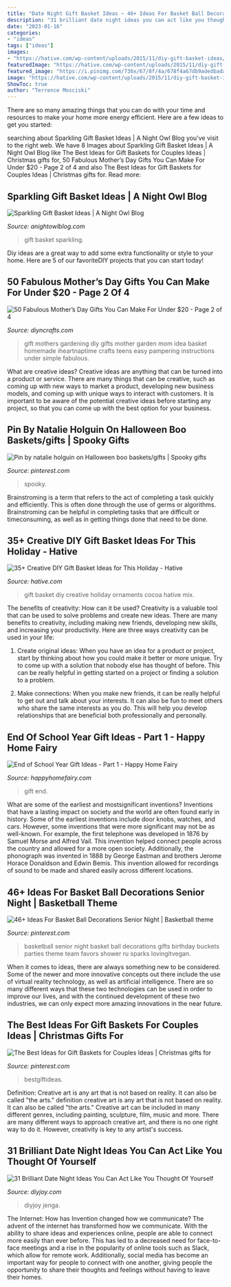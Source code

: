 ```yaml
---
title: "Date Night Gift Basket Ideas ~ 46+ Ideas For Basket Ball Decorations Senior Night"
description: "31 brilliant date night ideas you can act like you thought of yourself"
date: "2023-01-16"
categories:
- "ideas"
tags: ["ideas"]
images:
- "https://hative.com/wp-content/uploads/2015/11/diy-gift-basket-ideas/11-creative-diy-gift-basket-ideas.jpg"
featuredImage: "https://hative.com/wp-content/uploads/2015/11/diy-gift-basket-ideas/11-creative-diy-gift-basket-ideas.jpg"
featured_image: "https://i.pinimg.com/736x/67/8f/4a/678f4a67db9adedbadad11955c3b9d1d.jpg"
image: "https://hative.com/wp-content/uploads/2015/11/diy-gift-basket-ideas/11-creative-diy-gift-basket-ideas.jpg"
ShowToc: true
author: "Terrence Mosciski"
---
```



There are so many amazing things that you can do with your time and resources to make your home more energy efficient. Here are a few ideas to get you started:

	

		
searching about Sparkling Gift Basket Ideas | A Night Owl Blog you've visit to the right web. We have 8 Images about Sparkling Gift Basket Ideas | A Night Owl Blog like The Best Ideas for Gift Baskets for Couples Ideas | Christmas gifts for, 50 Fabulous Mother’s Day Gifts You Can Make For Under $20 - Page 2 of 4 and also The Best Ideas for Gift Baskets for Couples Ideas | Christmas gifts for. Read more:
		
    
## Sparkling Gift Basket Ideas | A Night Owl Blog

<img loading=lazy src="https://www.anightowlblog.com/wp-content/uploads/2016/11/Sparkling-Gift-Basket-FEATURE.png" onerror="this.onerror=null;this.src='https://tse2.mm.bing.net/th?id=OIP.3qgcqNSA60wrHFNSKuRyXAHaHa&amp;pid=15.1';" alt="Sparkling Gift Basket Ideas | A Night Owl Blog">

_Source: anightowlblog.com_

>gift basket sparkling. 

	

Diy ideas are a great way to add some extra functionality or style to your home. Here are 5 of our favoriteDIY projects that you can start today!

    
## 50 Fabulous Mother’s Day Gifts You Can Make For Under $20 - Page 2 Of 4

<img loading=lazy src="https://www.diyncrafts.com/wp-content/uploads/2014/03/20-mothers-day-gift.jpg" onerror="this.onerror=null;this.src='https://tse2.mm.bing.net/th?id=OIP.fi-5d3b9oYMb3MHXBaGjAwHaKX&amp;pid=15.1';" alt="50 Fabulous Mother’s Day Gifts You Can Make For Under $20 - Page 2 of 4">

_Source: diyncrafts.com_

>gift mothers gardening diy gifts mother garden mom idea basket homemade iheartnaptime crafts teens easy pampering instructions under simple fabulous. 

	

What are creative ideas?
Creative ideas are anything that can be turned into a product or service. There are many things that can be creative, such as coming up with new ways to market a product, developing new business models, and coming up with unique ways to interact with customers. It is important to be aware of the potential creative ideas before starting any project, so that you can come up with the best option for your business.

    
## Pin By Natalie Holguin On Halloween Boo Baskets/gifts | Spooky Gifts

<img loading=lazy src="https://i.pinimg.com/736x/67/8f/4a/678f4a67db9adedbadad11955c3b9d1d.jpg" onerror="this.onerror=null;this.src='https://tse4.mm.bing.net/th?id=OIP.4T8Dq81iXim-9TAx5DH6gQHaOt&amp;pid=15.1';" alt="Pin by natalie holguin on Halloween boo baskets/gifts | Spooky gifts">

_Source: pinterest.com_

>spooky. 

	

Brainstroming is a term that refers to the act of completing a task quickly and efficiently. This is often done through the use of germs or algorithms. Brainstroming can be helpful in completing tasks that are difficult or timeconsuming, as well as in getting things done that need to be done.

    
## 35+ Creative DIY Gift Basket Ideas For This Holiday - Hative

<img loading=lazy src="https://hative.com/wp-content/uploads/2015/11/diy-gift-basket-ideas/11-creative-diy-gift-basket-ideas.jpg" onerror="this.onerror=null;this.src='https://tse1.mm.bing.net/th?id=OIP.ub9TIgyz9SN2lHbaJHXKtwHaQW&amp;pid=15.1';" alt="35+ Creative DIY Gift Basket Ideas for This Holiday - Hative">

_Source: hative.com_

>gift basket diy creative holiday ornaments cocoa hative mix. 

	

The benefits of creativity: How can it be used?
Creativity is a valuable tool that can be used to solve problems and create new ideas. There are many benefits to creativity, including making new friends, developing new skills, and increasing your productivity. Here are three ways creativity can be used in your life: 
1. Create original ideas: When you have an idea for a product or project, start by thinking about how you could make it better or more unique. Try to come up with a solution that nobody else has thought of before. This can be really helpful in getting started on a project or finding a solution to a problem.

2. Make connections: When you make new friends, it can be really helpful to get out and talk about your interests. It can also be fun to meet others who share the same interests as you do. This will help you develop relationships that are beneficial both professionally and personally.

    
## End Of School Year Gift Ideas - Part 1 - Happy Home Fairy

<img loading=lazy src="https://happyhomefairy.com/wp-content/uploads/2012/05/fave-things1.jpg" onerror="this.onerror=null;this.src='https://tse1.mm.bing.net/th?id=OIP.22hQ1zehTNHWYYsrzBU34AHaLL&amp;pid=15.1';" alt="End of School Year Gift Ideas - Part 1 - Happy Home Fairy">

_Source: happyhomefairy.com_

>gift end. 

	

What are some of the earliest and mostsignificant inventions?
Inventions that have a lasting impact on society and the world are often found early in history. Some of the earliest inventions include door knobs, watches, and cars. However, some inventions that were more significant may not be as well-known. For example, the first telephone was developed in 1876 by Samuel Morse and Alfred Vail. This invention helped connect people across the country and allowed for a more open society. Additionally, the phonograph was invented in 1888 by George Eastman and brothers Jerome Horace Donaldson and Edwin Bemis. This invention allowed for recordings of sound to be made and shared easily across different locations.

    
## 46+ Ideas For Basket Ball Decorations Senior Night | Basketball Theme

<img loading=lazy src="https://i.pinimg.com/736x/6a/0d/d0/6a0dd0fa5849d3d893242413d2028c8b.jpg" onerror="this.onerror=null;this.src='https://tse4.mm.bing.net/th?id=OIP.4YVLSDxT28swSzrjquSHmgAAAA&amp;pid=15.1';" alt="46+ Ideas For Basket Ball Decorations Senior Night | Basketball theme">

_Source: pinterest.com_

>basketball senior night basket ball decorations gifts birthday buckets parties theme team favors shower ru sparks lovingitvegan. 

	

When it comes to ideas, there are always something new to be considered. Some of the newer and more innovative concepts out there include the use of virtual reality technology, as well as artificial intelligence. There are so many different ways that these two technologies can be used in order to improve our lives, and with the continued development of these two industries, we can only expect more amazing innovations in the near future.

    
## The Best Ideas For Gift Baskets For Couples Ideas | Christmas Gifts For

<img loading=lazy src="https://i.pinimg.com/736x/06/78/87/067887a0b1fccc766337a03e258c87e8.jpg" onerror="this.onerror=null;this.src='https://tse4.mm.bing.net/th?id=OIP.AJbCjutHgUoV--oE13AZYgHaLH&amp;pid=15.1';" alt="The Best Ideas for Gift Baskets for Couples Ideas | Christmas gifts for">

_Source: pinterest.com_

>bestgiftideas. 

	

Definition: Creative art is any art that is not based on reality. It can also be called "the arts."
definition creative art is any art that is not based on reality. It can also be called "the arts." Creative art can be included in many different genres, including painting, sculpture, film, music and more. There are many different ways to approach creative art, and there is no one right way to do it. However, creativity is key to any artist's success.

    
## 31 Brilliant Date Night Ideas You Can Act Like You Thought Of Yourself

<img loading=lazy src="https://diyjoy.com/wp-content/uploads/2017/01/Scary-Movie-Date-Night.jpg" onerror="this.onerror=null;this.src='https://tse1.mm.bing.net/th?id=OIP.j8GHjQXyTCObGsELzw3IdwHaKZ&amp;pid=15.1';" alt="31 Brilliant Date Night Ideas You Can Act Like You Thought Of Yourself">

_Source: diyjoy.com_

>diyjoy jenga. 

	

The Internet: How has Invention changed how we communicate?
The advent of the internet has transformed how we communicate. With the ability to share ideas and experiences online, people are able to connect more easily than ever before. This has led to a decreased need for face-to-face meetings and a rise in the popularity of online tools such as Slack, which allow for remote work. Additionally, social media has become an important way for people to connect with one another, giving people the opportunity to share their thoughts and feelings without having to leave their homes.

